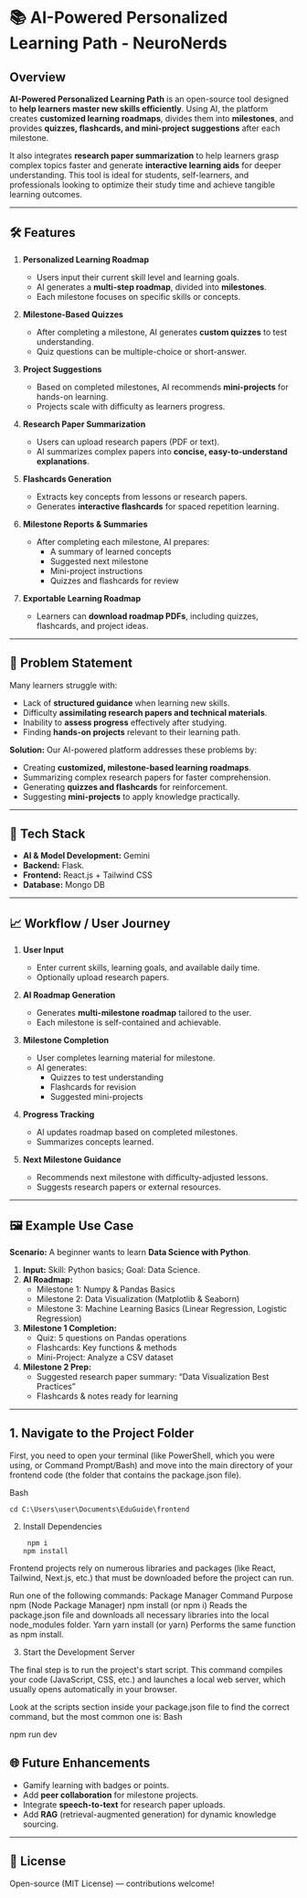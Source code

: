 # 📚 AI-Powered Personalized Learning Path - NeuroNerds

## Overview

**AI-Powered Personalized Learning Path** is an open-source tool designed to **help learners master new skills efficiently**. Using AI, the platform creates **customized learning roadmaps**, divides them into **milestones**, and provides **quizzes, flashcards, and mini-project suggestions** after each milestone.  

It also integrates **research paper summarization** to help learners grasp complex topics faster and generate **interactive learning aids** for deeper understanding. This tool is ideal for students, self-learners, and professionals looking to optimize their study time and achieve tangible learning outcomes.

---

## 🛠️ Features

1. **Personalized Learning Roadmap**  
   - Users input their current skill level and learning goals.  
   - AI generates a **multi-step roadmap**, divided into **milestones**.  
   - Each milestone focuses on specific skills or concepts.  

2. **Milestone-Based Quizzes**  
   - After completing a milestone, AI generates **custom quizzes** to test understanding.  
   - Quiz questions can be multiple-choice or short-answer.  

3. **Project Suggestions**  
   - Based on completed milestones, AI recommends **mini-projects** for hands-on learning.  
   - Projects scale with difficulty as learners progress.  

4. **Research Paper Summarization**  
   - Users can upload research papers (PDF or text).  
   - AI summarizes complex papers into **concise, easy-to-understand explanations**.  

5. **Flashcards Generation**  
   - Extracts key concepts from lessons or research papers.  
   - Generates **interactive flashcards** for spaced repetition learning.  

6. **Milestone Reports & Summaries**  
   - After completing each milestone, AI prepares:  
     - A summary of learned concepts  
     - Suggested next milestone  
     - Mini-project instructions  
     - Quizzes and flashcards for review  

7. **Exportable Learning Roadmap**  
   - Learners can **download roadmap PDFs**, including quizzes, flashcards, and project ideas.  

---

## 🎯 Problem Statement

Many learners struggle with:  
- Lack of **structured guidance** when learning new skills.  
- Difficulty **assimilating research papers and technical materials**.  
- Inability to **assess progress** effectively after studying.  
- Finding **hands-on projects** relevant to their learning path.  

**Solution:** Our AI-powered platform addresses these problems by:  
- Creating **customized, milestone-based learning roadmaps**.  
- Summarizing complex research papers for faster comprehension.  
- Generating **quizzes and flashcards** for reinforcement.  
- Suggesting **mini-projects** to apply knowledge practically.  

---

## 🧩 Tech Stack

- **AI & Model Development:** Gemini  
- **Backend:** Flask.  
- **Frontend:** React.js + Tailwind CSS 
- **Database:**  Mongo DB 

---

## 📈 Workflow / User Journey

1. **User Input**  
   - Enter current skills, learning goals, and available daily time.  
   - Optionally upload research papers.  

2. **AI Roadmap Generation**  
   - Generates **multi-milestone roadmap** tailored to the user.  
   - Each milestone is self-contained and achievable.  

3. **Milestone Completion**  
   - User completes learning material for milestone.  
   - AI generates:  
     - Quizzes to test understanding  
     - Flashcards for revision  
     - Suggested mini-projects  

4. **Progress Tracking**  
   - AI updates roadmap based on completed milestones.  
   - Summarizes concepts learned.  

5. **Next Milestone Guidance**  
   - Recommends next milestone with difficulty-adjusted lessons.  
   - Suggests research papers or external resources.  

---

## 🖼️ Example Use Case

**Scenario:** A beginner wants to learn **Data Science with Python**.  

1. **Input:** Skill: Python basics; Goal: Data Science.  
2. **AI Roadmap:**  
   - Milestone 1: Numpy & Pandas Basics  
   - Milestone 2: Data Visualization (Matplotlib & Seaborn)  
   - Milestone 3: Machine Learning Basics (Linear Regression, Logistic Regression)  
3. **Milestone 1 Completion:**  
   - Quiz: 5 questions on Pandas operations  
   - Flashcards: Key functions & methods  
   - Mini-Project: Analyze a CSV dataset  
4. **Milestone 2 Prep:**  
   - Suggested research paper summary: “Data Visualization Best Practices”  
   - Flashcards & notes ready for learning  

---

## 1. Navigate to the Project Folder ##

First, you need to open your terminal (like PowerShell, which you were using, or Command Prompt/Bash) and move into the main directory of your frontend code (the folder that contains the package.json file).

Bash
   
    cd C:\Users\user\Documents\EduGuide\frontend
2. Install Dependencies

        npm i
       npm install 
Frontend projects rely on numerous libraries and packages (like React, Tailwind, Next.js, etc.) that must be downloaded before the project can run.

Run one of the following commands:
Package Manager	Command	Purpose
npm (Node Package Manager)	npm install (or npm i)	Reads the package.json file and downloads all necessary libraries into the local node_modules folder.
Yarn	yarn install (or yarn)	Performs the same function as npm install.

3. Start the Development Server

The final step is to run the project's start script. This command compiles your code (JavaScript, CSS, etc.) and launches a local web server, which usually opens automatically in your browser.

Look at the scripts section inside your package.json file to find the correct command, but the most common one is:
Bash

npm run dev

## 🌐 Future Enhancements

- Gamify learning with badges or points.  
- Add **peer collaboration** for milestone projects.  
- Integrate **speech-to-text** for research paper uploads.  
- Add **RAG** (retrieval-augmented generation) for dynamic knowledge sourcing.  

---

## 📜 License

Open-source (MIT License) — contributions welcome!  

